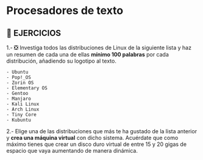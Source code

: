 # Procesadores de texto


## 🧰 EJERCICIOS

1.- ❎ Investiga todos las distribuciones de Linux de la siguiente lista y haz un resumen de cada una de ellas **mínimo 100 palabras** por cada distribución, añadiendo su logotipo al texto.

    - Ubuntu
    - Pop!_OS
    - Zorin OS
    - Elementary OS
    - Gentoo
    - Manjaro
    - Kali Linux
    - Arch Linux
    - Tiny Core
    - Kubuntu

2.- Elige una de las distribuciones que más te ha gustado de la lista anterior y **crea una máquina virtual** con dicho sistema. Acuérdate que como máximo tienes que crear un disco duro virtual de entre 15 y 20 gigas de espacio que vaya aumentando de manera dinámica.